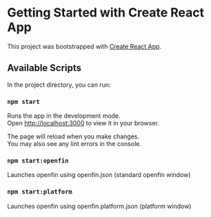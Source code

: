 # Getting Started with Create React App

This project was bootstrapped with [Create React App](https://github.com/facebook/create-react-app).

## Available Scripts

In the project directory, you can run:

### `npm start`

Runs the app in the development mode.\
Open [http://localhost:3000](http://localhost:3000) to view it in your browser.

The page will reload when you make changes.\
You may also see any lint errors in the console.

### `npm start:openfin`

Launches openfin using openfin.json (standard openfin window)

### `npm start:platform`

Launches openfin using openfin.platform.json (platform window)

